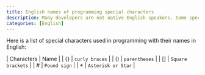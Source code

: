```yaml
---
title: English names of programming special characters
description: Many developers are not native English speakers. Some special characters used in programming may be difficult to remember.
categories: [English]
---
```


Here is a list of special characters used in programming with their names in English:

| Characters | Name |
| {} | `curly braces` |
| () | `parentheses`   |
| [] | `Square brackets` |
| #  | `Pound sign` |
| *  | `Asterisk or Star` |